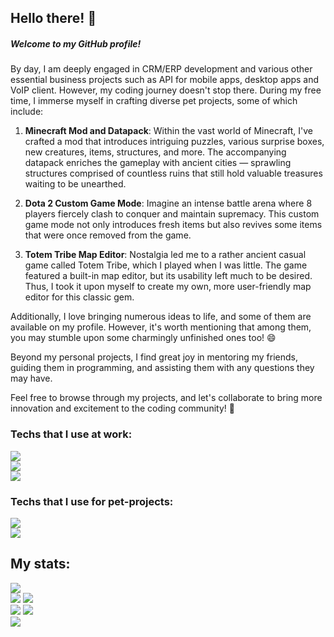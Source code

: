 ## Hello there! 👋
##### Welcome to my GitHub profile!

By day, I am deeply engaged in CRM/ERP development and various other essential business projects such as API for mobile apps, desktop apps and VoIP client. However, my coding journey doesn't stop there. During my free time, I immerse myself in crafting diverse pet projects, some of which include:

1. **Minecraft Mod and Datapack**: Within the vast world of Minecraft, I've crafted a mod that introduces intriguing puzzles, various surprise boxes, new creatures, items, structures, and more. The accompanying datapack enriches the gameplay with ancient cities — sprawling structures comprised of countless ruins that still hold valuable treasures waiting to be unearthed.

2. **Dota 2 Custom Game Mode**: Imagine an intense battle arena where 8 players fiercely clash to conquer and maintain supremacy. This custom game mode not only introduces fresh items but also revives some items that were once removed from the game.

3. **Totem Tribe Map Editor**: Nostalgia led me to a rather ancient casual game called Totem Tribe, which I played when I was little. The game featured a built-in map editor, but its usability left much to be desired. Thus, I took it upon myself to create my own, more user-friendly map editor for this classic gem.

Additionally, I love bringing numerous ideas to life, and some of them are available on my profile. However, it's worth mentioning that among them, you may stumble upon some charmingly unfinished ones too! 😄

Beyond my personal projects, I find great joy in mentoring my friends, guiding them in programming, and assisting them with any questions they may have.

Feel free to browse through my projects, and let's collaborate to bring more innovation and excitement to the coding community! 🚀

<!--
Больше инфы тут: https://habr.com/ru/articles/649363/
-->

### Techs that I use at work:
![](https://skillicons.dev/icons?i=php,mysql,js,html,css,sass,md&theme=light)\
![](https://skillicons.dev/icons?i=react,redux,electron,bootstrap,jquery,nodejs,laravel&theme=light)\
![](https://skillicons.dev/icons?i=git,gitlab,postman,powershell,bash,firebase,figma&theme=light)

### Techs that I use for pet-projects:
![](https://skillicons.dev/icons?i=java,gradle,unity,cs,js,lua,git&theme=light)\
![](https://skillicons.dev/icons?i=react,redux,nodejs,html,css,bootstrap,jquery&theme=light)

## My stats:
![](https://github-profile-summary-cards.vercel.app/api/cards/profile-details?username=theqoqqi)\
![](https://github-profile-summary-cards.vercel.app/api/cards/stats?username=theqoqqi)
![](https://github-profile-summary-cards.vercel.app/api/cards/productive-time?username=theqoqqi)\
![](https://github-profile-summary-cards.vercel.app/api/cards/most-commit-language?username=theqoqqi&exclude=ShaderLab)
![](https://github-profile-summary-cards.vercel.app/api/cards/repos-per-language?username=theqoqqi)\
![](https://github-readme-stats.vercel.app/api/top-langs/?username=theqoqqi&layout=compact&hide=shaderlab)

<!--
Here are some ideas to get you started:

- 🔭 I’m currently working on ...
- 🌱 I’m currently learning ...
- 👯 I’m looking to collaborate on ...
- 🤔 I’m looking for help with ...
- 💬 Ask me about ...
- 📫 How to reach me: ...
- 😄 Pronouns: ...
- ⚡ Fun fact: ...
-->
